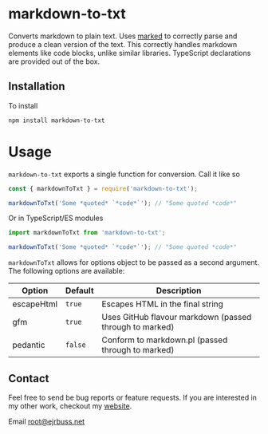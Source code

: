 # markdown-to-txt

Converts markdown to plain text. Uses [marked](https://www.npmjs.com/package/marked) to correctly parse and produce a clean version of the text. This correctly handles markdown elements like code blocks, unlike similar libraries. TypeScript declarations are provided out of the box.

## Installation

To install

```
npm install markdown-to-txt
```

# Usage

`markdown-to-txt` exports a single function for conversion. Call it like so

```js
const { markdownToTxt } = require('markdown-to-txt');

markdownToTxt('Some *quoted* `*code*`'); // "Some quoted *code*"
```

Or in TypeScript/ES modules

```ts
import markdownToTxt from 'markdown-to-txt';

markdownToTxt('Some *quoted* `*code*`'); // "Some quoted *code*"
```

`markdownToTxt` allows for options object to be passed as a second argument. The following options are available:

| Option | Default | Description |
|-|-|-|
| escapeHtml | `true` | Escapes HTML in the final string |
| gfm | `true` | Uses GitHub flavour markdown (passed through to marked) |
| pedantic | `false` | Conform to markdown<i></i>.pl (passed through to marked) |

## Contact

Feel free to send be bug reports or feature requests. If you are interested in my other work, checkout my [website](https://ejrbuss.net).

Email root@ejrbuss.net
